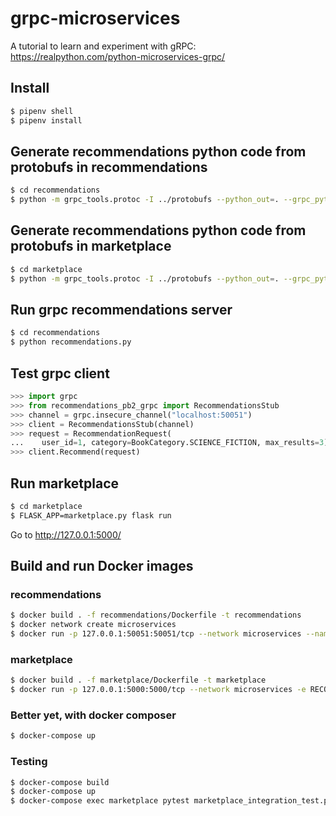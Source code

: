 # grpc-microservices

A tutorial to learn and experiment with gRPC: https://realpython.com/python-microservices-grpc/

## Install

```sh
$ pipenv shell
$ pipenv install
```

## Generate recommendations python code from protobufs in recommendations

```sh
$ cd recommendations
$ python -m grpc_tools.protoc -I ../protobufs --python_out=. --grpc_python_out=. ../protobufs/recommendations.proto
```

## Generate recommendations python code from protobufs in marketplace

```sh
$ cd marketplace
$ python -m grpc_tools.protoc -I ../protobufs --python_out=. --grpc_python_out=. ../protobufs/recommendations.proto
```

## Run grpc recommendations server

```sh
$ cd recommendations
$ python recommendations.py
```

## Test grpc client

```python
>>> import grpc
>>> from recommendations_pb2_grpc import RecommendationsStub
>>> channel = grpc.insecure_channel("localhost:50051")
>>> client = RecommendationsStub(channel)
>>> request = RecommendationRequest(
...    user_id=1, category=BookCategory.SCIENCE_FICTION, max_results=3)
>>> client.Recommend(request)
```

## Run marketplace

```bash
$ cd marketplace
$ FLASK_APP=marketplace.py flask run
```

Go to http://127.0.0.1:5000/

## Build and run Docker images

### recommendations

```bash
$ docker build . -f recommendations/Dockerfile -t recommendations
$ docker network create microservices
$ docker run -p 127.0.0.1:50051:50051/tcp --network microservices --name recommendations recommendations
```

### marketplace

```bash
$ docker build . -f marketplace/Dockerfile -t marketplace
$ docker run -p 127.0.0.1:5000:5000/tcp --network microservices -e RECOMMENDATIONS_HOST=recommendations marketplace
```

### Better yet, with docker composer

```sh
$ docker-compose up
```

### Testing

```sh
$ docker-compose build
$ docker-compose up
$ docker-compose exec marketplace pytest marketplace_integration_test.py
```

